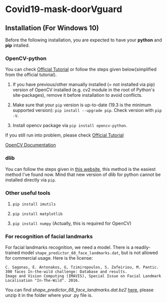 # Covid19-mask-doorVguard
## Installation (For Windows 10)
  Before the following installation, you are expected to have your **python** and **pip** intalled.
  ### OpenCV-python
   You can check [Official Tutorial](https://pypi.org/project/opencv-python/) or follow the steps given below(simplified from the official tutorial).
   
   1. If you have previous/other manually installed (= not installed via pip) version of OpenCV installed (e.g. cv2 module in the root of Python's site-packages), remove it before installation to avoid conflicts.
    
   2. Make sure that your ```pip``` version is up-to-date (19.3 is the minimum supported version): ```pip install --upgrade pip```. Check version with ```pip -V```.
    
   3. Install opencv package via ```pip install opencv-python```.
   
   If you still run into  problem, please check [Official Tutorial](https://pypi.org/project/opencv-python/)

  [OpenCV Documentation](https://docs.opencv.org/master/)
   
  ### dlib
   You can follow the steps given  in [this website](https://ibe.tw/install-dlib-for-python3-on-windows/), this method is the easiest method I've found now. Mind that new version of dlib for python cannot be installed directly via ```pip```.
  
  ### Other useful tools
   1. ```pip install imutils```
   
   2. ```pip install matplotlib```
   
   3. ```pip install numpy``` (Actually, this is required for OpenCV)

  ### For recognition of facial landmarks
   For facial landmarks recognition, we need a model. There is a readily-trained  model ```shape_predictor_68_face_landmarks.dat```, but is not allowed for commercial usage. Here is the license: 
   ``` 
   C. Sagonas, E. Antonakos, G, Tzimiropoulos, S. Zafeiriou, M. Pantic. 
   300 faces In-the-wild challenge: Database and results. 
   Image and Vision Computing (IMAVIS), Special Issue on Facial Landmark Localisation "In-The-Wild". 2016.
   ```
   You can find *shape_predictor_68_face_landmarks.dat.bz2* [here](https://github.com/davisking/dlib-models/blob/daf943f7819a3dda8aec4276754ef918dc26491f/shape_predictor_68_face_landmarks.dat.bz2), please unzip it in the folder where your .py file is.



    
  
